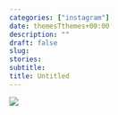 ```yaml
---
categories: ["instagram"]
date: themesTthemes+00:00
description: ""
draft: false
slug:
stories:
subtitle:
title: Untitled
---
```


<img src="themes.jpg" />
